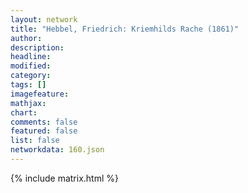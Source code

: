 ```yaml
---
layout: network
title: "Hebbel, Friedrich: Kriemhilds Rache (1861)"
author:
description:
headline:
modified:
category:
tags: []
imagefeature: 
mathjax: 
chart: 
comments: false
featured: false
list: false
networkdata: 160.json
---
```

{% include matrix.html %}
